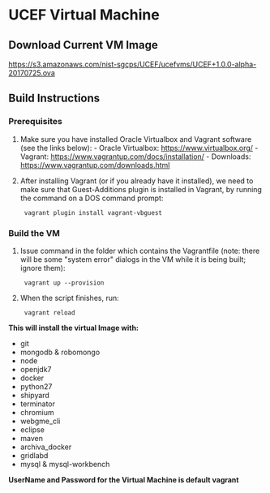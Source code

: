 UCEF Virtual Machine
=============================

## Download Current VM Image
  https://s3.amazonaws.com/nist-sgcps/UCEF/ucefvms/UCEF+1.0.0-alpha-20170725.ova
  
## Build Instructions

### Prerequisites 
1) Make sure you have installed Oracle Virtualbox and Vagrant software (see the links below): - Oracle Virtualbox: https://www.virtualbox.org/ - Vagrant: https://www.vagrantup.com/docs/installation/ - Downloads: https://www.vagrantup.com/downloads.html

1) After installing Vagrant (or if you already have it installed), we need to make sure that Guest-Additions plugin is installed in Vagrant, by running the command on a DOS command prompt:
    
        vagrant plugin install vagrant-vbguest

### Build the VM

1) Issue command in the folder which contains the Vagrantfile (note: there will be some "system error" dialogs in the VM while it is being built; ignore them):
    
        vagrant up --provision

1) When the script finishes, run:

        vagrant reload


**This will install the virtual Image with:**

- git
- mongodb & robomongo
- node
- openjdk7
- docker
- python27
- shipyard
- terminator
- chromium
- webgme_cli
- eclipse
- maven
- archiva_docker
- gridlabd
- mysql & mysql-workbench


**UserName and Password for the Virtual Machine is default vagrant**
